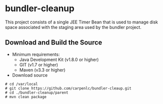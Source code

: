 # bundler-cleanup
This project consists of a single JEE Timer Bean that is used to manage disk space associated with the staging area used by the bundler project.  

## Download and Build the Source
* Minimum requirements:
    * Java Development Kit (v1.8.0 or higher)
    * GIT (v1.7 or higher)
    * Maven (v3.3 or higher)
* Download source
```
# cd /var/local
# git clone https://github.com/carpenlc/bundler-cleaup.git
# cd ./bundler-cleanup/parent
# mvn clean package
```
